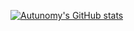[![Autunomy's GitHub stats](https://github-readme-stats.vercel.app/api?username=Autunomy)](https://github.com/anuraghazra/github-readme-stats)
